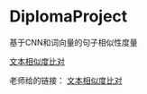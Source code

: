 # DiplomaProject
基于CNN和词向量的句子相似性度量


[文本相似度比对](https://blog.csdn.net/diye2008/article/details/53762124?ref=myread)

老师给的链接：  [文本相似度比对](https://blog.csdn.net/Mr_carry/article/details/80996454)


